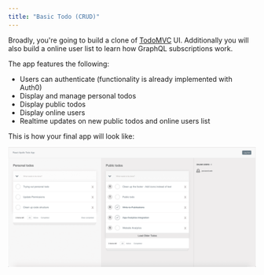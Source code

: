 ```yaml
---
title: "Basic Todo (CRUD)"
---
```


Broadly, you're going to build a clone of [TodoMVC](http://todomvc.com/examples/react/#/) UI. Additionally you will also build a online user list to learn how GraphQL subscriptions work.

The app features the following:

- Users can authenticate (functionality is already implemented with Auth0)
- Display and manage personal todos
- Display public todos
- Display online users
- Realtime updates on new public todos and online users list

This is how your final app will look like:

![Final App UI](./assets/final-app-ui.png)
